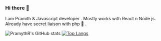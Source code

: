 ### Hi there 👋

I am Pramith & Javascript developer . Mostly works with React n Node js. 
Already have secret liaison with php 🍭 .

![PramythR's GitHub stats](https://github-readme-stats.vercel.app/api?username=PramythR&show_icons=true&theme=radical)            [![Top Langs](https://github-readme-stats.vercel.app/api/top-langs/?username=PramythR&layout=compact&show_icons=true&theme=radical)](https://github.com/aPramythR/github-readme-stats)





